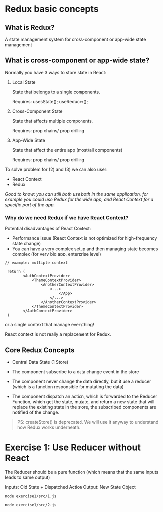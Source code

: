 # Redux basic concepts

## What is Redux?

A state management system for cross-component or app-wide state management

## What is cross-component or app-wide state?

Normally you have 3 ways to store state in React:

1) Local State

    State that belongs to a single components.

    Requires: usesState(); useReducer();

2) Cross-Component State

    State that affects multiple components.

    Requires: prop chains/ prop drilling

3) App-Wide State

    State that affect the entire app (most/all components)

    Requires: prop chains/ prop drilling


To solve problem for (2) and (3) we can also user:
 - React Context
 - Redux

*Good to know: you can still both use both in the same application, for example you could use Redux for the wide app, and React Context for a specific part of the app.*

### Why do we need Redux if we have React Context?

Potential disadvantages of React Context:

- Performance issue (React Context is not optimized for high-frequency state change)
- You can have a very complex setup and then managing state becomes complex (for very big app, enterprise level)



```
// example: multiple context 

 return (
        <AuthContextProvider>
            <ThemeContextProvider>
                <AnotherContextProvider>
                    <...>
                        </App>
                    </...>
                </AnotherContextProvider>
            </ThemeContextProvider>
        </AuthContextProvider>
 )
```

 or a single context that manage everything!

React context is not really a replacement for Redux.



## Core Redux Concepts
- Central Data State (1 Store)

- The component subscribe to a data change event in the store
- The component never change the data directly, but it use a reducer (which is a function responsible for mutating the data)
- The component dispatch an action, which is forwarded to the Reducer Function, which get the state, mutate, and return a new state that will replace the existing state in the store, the subscribed components are notified of the change.

> PS: createStore() is deprecated. We will use it anyway to understand how Redux works underneath.


# Exercise 1: Use Reducer without React

The Reducer should be a pure function (which means that the same inputs leads to same output)

Inputs: Old State + Dispatched Action
Output: New State Object

```node exercise1/src/1.js```

```node exercise1/src/2.js```
